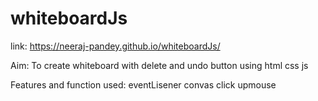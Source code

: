 # whiteboardJs
link: https://neeraj-pandey.github.io/whiteboardJs/

Aim: To create whiteboard with delete and undo button using html css js 

Features and function used:
eventLisener 
convas 
click 
upmouse 
